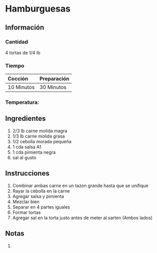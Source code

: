 # Hamburguesas

## Información

### Cantidad

4 tortas de 1/4 lb

### Tiempo

| Cocción | Preparación |
| :--- | :--- |
| 10 Minutos | 30 Minutos |

### Temperatura:

## Ingredientes

1. 2/3 lb carne molida magra
2. 1/3 lb carne molida grasa
3. 1/2 cebolla morada pequeña
4. 1 cda salsa A1
5. 1 cda pimienta negra
6. sal al gusto

## Instrucciones

1. Combinar ambas carne en un tazon grande hasta que se unifique
2. Rayar la cebolla en la carne
3. Agregar salsa y pimienta
4. Mezclar bien
5. Separar en 4 partes iguales
6. Formar tortas
7. Agregar sal en la torta justo antes de meter al sarten \(Ambos lados\)

## Notas

1.

